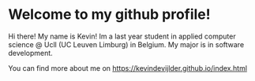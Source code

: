 # Welcome to my github profile!
Hi there! My name is Kevin! Im a last year student in applied computer science @ Ucll (UC Leuven Limburg) in Belgium. My major is in software development.

You can find more about me on https://kevindevijlder.github.io/index.html
